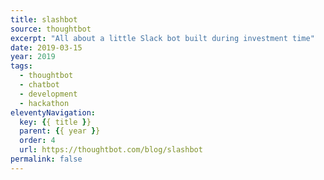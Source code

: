 ```yaml
---
title: slashbot
source: thoughtbot
excerpt: "All about a little Slack bot built during investment time"
date: 2019-03-15
year: 2019
tags:
  - thoughtbot
  - chatbot
  - development
  - hackathon
eleventyNavigation:
  key: {{ title }}
  parent: {{ year }}
  order: 4
  url: https://thoughtbot.com/blog/slashbot
permalink: false
---
```

